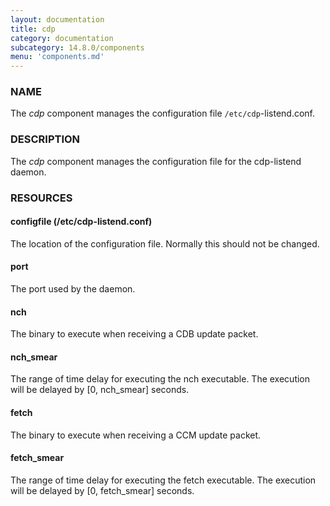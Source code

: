 ```yaml
---
layout: documentation
title: cdp
category: documentation
subcategory: 14.8.0/components
menu: 'components.md'
---
```

### NAME

The _cdp_ component manages the configuration file
`/etc/cdp`-listend.conf.

### DESCRIPTION

The _cdp_ component manages the configuration file for the
cdp-listend daemon.

### RESOURCES

#### configfile (/etc/cdp-listend.conf)

The location of the configuration file.  Normally this should not be
changed.

#### port

The port used by the daemon.

#### nch

The binary to execute when receiving a CDB update packet.

#### nch\_smear

The range of time delay for executing the nch executable.  The
execution will be delayed by \[0, nch\_smear\] seconds.

#### fetch

The binary to execute when receiving a CCM update packet.

#### fetch\_smear

The range of time delay for executing the fetch executable.  The
execution will be delayed by \[0, fetch\_smear\] seconds.
